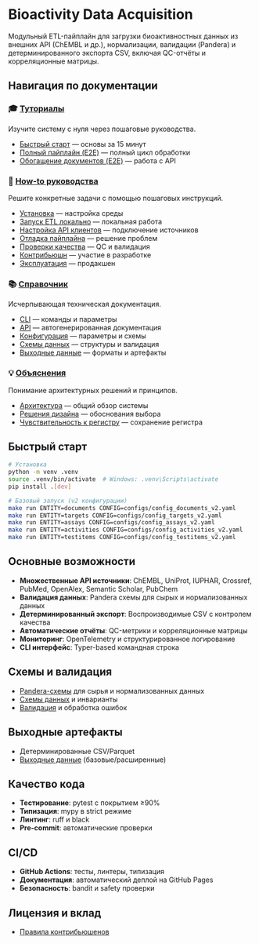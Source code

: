 # Bioactivity Data Acquisition

Модульный ETL-пайплайн для загрузки биоактивностных данных из внешних API (ChEMBL и др.), нормализации, валидации (Pandera) и детерминированного экспорта CSV, включая QC-отчёты и корреляционные матрицы.

## Навигация по документации

### 🎓 [Туториалы](tutorials/index.md)

Изучите систему с нуля через пошаговые руководства.

- [Быстрый старт](tutorials/quickstart.md) — основы за 15 минут
- [Полный пайплайн (E2E)](tutorials/e2e-pipeline.md) — полный цикл обработки
- [Обогащение документов (E2E)](tutorials/e2e-documents.md) — работа с API

### 🔧 [How-to руководства](how-to/index.md)

Решите конкретные задачи с помощью пошаговых инструкций.

- [Установка](how-to/installation.md) — настройка среды
- [Запуск ETL локально](how-to/run-etl-locally.md) — локальная работа
- [Настройка API клиентов](how-to/configure-api-clients.md) — подключение источников
- [Отладка пайплайна](how-to/debug-pipeline.md) — решение проблем
- [Проверки качества](how-to/run-quality-checks.md) — QC и валидация
- [Контрибьюшн](how-to/contribute.md) — участие в разработке
- [Эксплуатация](how-to/operations.md) — продакшен

### 📚 [Справочник](reference/index.md)

Исчерпывающая техническая документация.

- [CLI](reference/cli/index.md) — команды и параметры
- [API](reference/api/index.md) — автогенерированная документация
- [Конфигурация](reference/configuration/index.md) — параметры и схемы
- [Схемы данных](reference/data-schemas/index.md) — структуры и валидация
- [Выходные данные](reference/outputs/index.md) — форматы и артефакты

### 💡 [Объяснения](explanations/index.md)

Понимание архитектурных решений и принципов.

- [Архитектура](explanations/architecture.md) — общий обзор системы
- [Решения дизайна](explanations/design-decisions.md) — обоснования выбора
- [Чувствительность к регистру](explanations/case-sensitivity.md) — сохранение регистра

## Быстрый старт

```bash
# Установка
python -m venv .venv
source .venv/bin/activate  # Windows: .venv\Scripts\activate
pip install .[dev]

# Базовый запуск (v2 конфигурации)
make run ENTITY=documents CONFIG=configs/config_documents_v2.yaml
make run ENTITY=targets CONFIG=configs/config_targets_v2.yaml
make run ENTITY=assays CONFIG=configs/config_assays_v2.yaml
make run ENTITY=activities CONFIG=configs/config_activities_v2.yaml
make run ENTITY=testitems CONFIG=configs/config_testitems_v2.yaml
```

## Основные возможности

- **Множественные API источники**: ChEMBL, UniProt, IUPHAR, Crossref, PubMed, OpenAlex, Semantic Scholar, PubChem
- **Валидация данных**: Pandera схемы для сырых и нормализованных данных
- **Детерминированный экспорт**: Воспроизводимые CSV с контролем качества
- **Автоматические отчёты**: QC-метрики и корреляционные матрицы
- **Мониторинг**: OpenTelemetry и структурированное логирование
- **CLI интерфейс**: Typer-based командная строка

## Схемы и валидация

- [Pandera-схемы](reference/data-schemas/index.md) для сырья и нормализованных данных
- [Схемы данных](reference/data-schemas/index.md) и инварианты
- [Валидация](reference/data-schemas/validation.md) и обработка ошибок

## Выходные артефакты

- Детерминированные CSV/Parquet
- [Выходные данные](reference/outputs/index.md) (базовые/расширенные)

## Качество кода

- **Тестирование**: pytest с покрытием ≥90%
- **Типизация**: mypy в strict режиме
- **Линтинг**: ruff и black
- **Pre-commit**: автоматические проверки

## CI/CD

- **GitHub Actions**: тесты, линтеры, типизация
- **Документация**: автоматический деплой на GitHub Pages
- **Безопасность**: bandit и safety проверки

## Лицензия и вклад

- [Правила контрибьюшенов](how-to/contribute.md)
